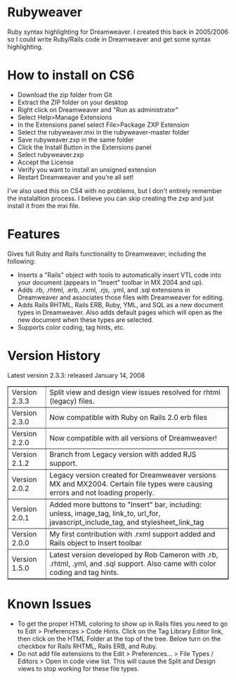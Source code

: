 Rubyweaver
==========

Ruby syntax highlighting for Dreamweaver. I created this back in 2005/2006 
so I could write Ruby/Rails code in Dreamweaver and get some syntax highlighting.

How to install on CS6
==========

* Download the zip folder from Git
* Extract the ZIP folder on your desktop
* Right click on Dreamweaver and "Run as administrator"
* Select Help>Manage Extensions
* In the Extensions panel select File>Package ZXP Extension
* Select the rubyweaver.mxi in the rubyweaver-master folder
* Save rubyweaver.zxp in the same folder
* Click the Install Button in the Extensions panel
* Select rubyweaver.zxp
* Accept the License
* Verify you want to install an unsigned extension
* Restart Dreamweaver and you're all set!

I've also used this on CS4 with no problems, but I don't entirely remember the instalaltion process. I believe you can skip creating the zxp and just install it from the mxi file.

Features
========

Gives full Ruby and Rails functionality to Dreamweaver, including the following:

* Inserts a "Rails" object with tools to automatically insert VTL code into your document (appears in "Insert" toolbar in MX 2004 and up). 
* Adds .rb, .rhtml, .erb, .rxml, .rjs, .yml, and .sql extensions in Dreamweaver and associates those files with Dreamweaver for editing. 
* Adds Rails RHTML, Rails ERB, Ruby, YML, and SQL as a new document types in Dreamweaver. Also adds default pages which will open as the new document when these types are selected.
* Supports color coding, tag hints, etc.

Version History
===============

Latest version 2.3.3: released January 14, 2008

  <table border="1" cellspacing="0" cellpadding="3">
    <tr>
      <td class="nowrap">Version 2.3.3 </td>
      <td>Split view and design view issues resolved for rhtml (legacy) files.</td>
    </tr>
    <tr>
      <td class="nowrap">Version 2.3.0 </td>
      <td>Now compatible with Ruby on Rails 2.0 erb files</td>
    </tr>
    <tr>
      <td class="nowrap">Version 2.2.0 </td>
      <td>Now compatible with all versions of Dreamweaver!</td>
    </tr>
    <tr>
      <td class="nowrap">Version 2.1.2 </td>
      <td>Branch from Legacy version with added RJS support.</td>
    </tr>
    <tr>
      <td class="nowrap">Version 2.0.2 </td>
      <td>Legacy version created for Dreamweaver versions MX and MX2004. Certain file types were causing errors and not loading properly.</td>
    </tr>
    <tr>
      <td class="nowrap">Version 2.0.1 </td>
      <td>Added more buttons to "Insert" bar, including: unless, image_tag, link_to, url_for, javascript_include_tag, and stylesheet_link_tag</td>
    </tr>
    <tr>
      <td class="nowrap">Version 2.0.0 </td>
      <td>My first contribution with .rxml support added and Rails object to Insert toolbar </td>
    </tr>
    <tr>
      <td class="nowrap">Version 1.5.0</td>
      <td>Latest version developed by Rob Cameron with .rb, .rhtml, .yml, and .sql support. Also came with color coding and tag hints. </td>
    </tr>
  </table>


Known Issues
============

* To get the proper HTML coloring to show up in Rails files you need to go to Edit > Preferences > Code Hints. Click on the Tag Library Editor link, then click on the HTML Folder at the top of the tree. Below turn on the checkbox for Rails RHTML, Rails ERB, and Ruby.
* Do not add file extensions to the Edit > Preferences... > File Types / Editors > Open in code view list. This will cause the Split and Design views to stop working for these file types.
